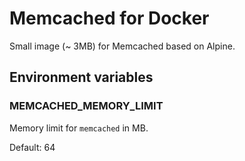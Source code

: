 # Memcached for Docker

Small image (~ 3MB) for Memcached based on Alpine.

## Environment variables

### MEMCACHED_MEMORY_LIMIT

Memory limit for ``memcached`` in MB.

Default: 64
